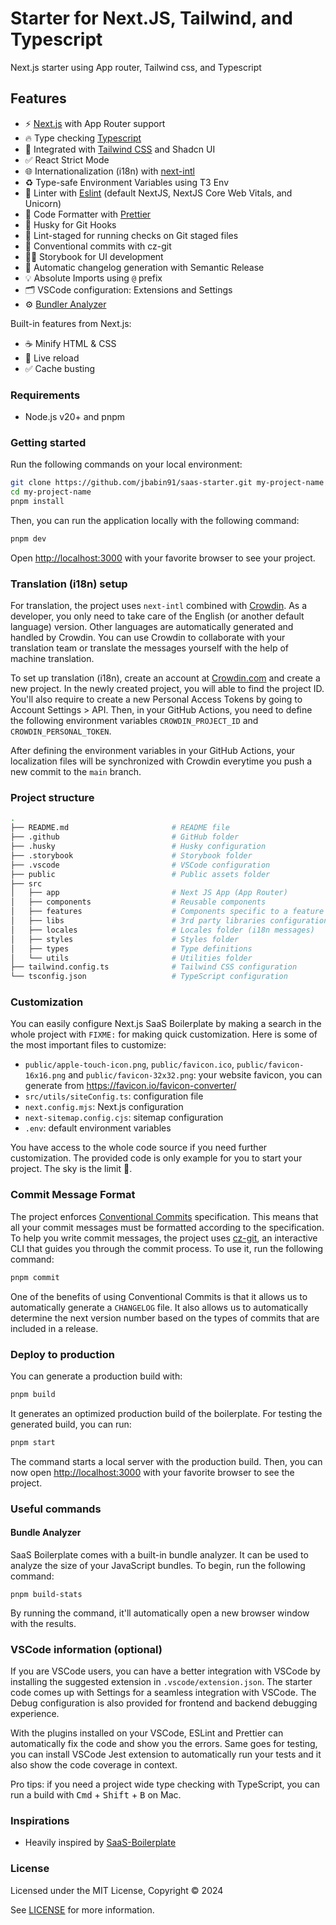 # Starter for Next.JS, Tailwind, and Typescript

Next.js starter using App router, Tailwind css, and Typescript

## Features

- ⚡ [Next.js](https://nextjs.org) with App Router support
- 🔥 Type checking [Typescript](https://www.typescriptlang.org)
- 💎 Integrated with [Tailwind CSS](https://tailwindcss.com) and Shadcn UI
- ✅ React Strict Mode
- 🌐 Internationalization (i18n) with [next-intl](https://next-intl-docs.vercel.app)
- ♻️ Type-safe Environment Variables using T3 Env
- 📏 Linter with [Eslint](https://eslint.org) (default NextJS, NextJS Core Web Vitals, and Unicorn)
- 💖 Code Formatter with [Prettier](https://prettier.io)
- 🦊 Husky for Git Hooks
- 🚫 Lint-staged for running checks on Git staged files
- 📓 Conventional commits with cz-git
- 👨‍🍳 Storybook for UI development
- 🎁 Automatic changelog generation with Semantic Release
- 💡 Absolute Imports using `@` prefix
- 🗂 VSCode configuration: Extensions and Settings
- ⚙️ [Bundler Analyzer](https://www.npmjs.com/package/@next/bundle-analyzer)

Built-in features from Next.js:

- ☕ Minify HTML & CSS
- 💨 Live reload
- ✅ Cache busting

### Requirements

- Node.js v20+ and pnpm

### Getting started

Run the following commands on your local environment:

```sh
git clone https://github.com/jbabin91/saas-starter.git my-project-name
cd my-project-name
pnpm install
```

Then, you can run the application locally with the following command:

```sh
pnpm dev
```

Open <http://localhost:3000> with your favorite browser to see your project.

### Translation (i18n) setup

For translation, the project uses `next-intl` combined with [Crowdin](https://l.crowdin.com/next-js). As a developer, you only need to take care of the English (or another default language) version. Other languages are automatically generated and handled by Crowdin. You can use Crowdin to collaborate with your translation team or translate the messages yourself with the help of machine translation.

To set up translation (i18n), create an account at [Crowdin.com](https://l.crowdin.com/next-js) and create a new project. In the newly created project, you will able to find the project ID. You'll also require to create a new Personal Access Tokens by going to Account Settings > API. Then, in your GitHub Actions, you need to define the following environment variables `CROWDIN_PROJECT_ID` and `CROWDIN_PERSONAL_TOKEN`.

After defining the environment variables in your GitHub Actions, your localization files will be synchronized with Crowdin everytime you push a new commit to the `main` branch.

### Project structure

```sh
.
├── README.md                       # README file
├── .github                         # GitHub folder
├── .husky                          # Husky configuration
├── .storybook                      # Storybook folder
├── .vscode                         # VSCode configuration
├── public                          # Public assets folder
├── src
│   ├── app                         # Next JS App (App Router)
│   ├── components                  # Reusable components
│   ├── features                    # Components specific to a feature
│   ├── libs                        # 3rd party libraries configuration
│   ├── locales                     # Locales folder (i18n messages)
│   ├── styles                      # Styles folder
│   ├── types                       # Type definitions
│   └── utils                       # Utilities folder
├── tailwind.config.ts              # Tailwind CSS configuration
└── tsconfig.json                   # TypeScript configuration
```

### Customization

You can easily configure Next.js SaaS Boilerplate by making a search in the whole project with `FIXME:` for making quick customization. Here is some of the most important files to customize:

- `public/apple-touch-icon.png`, `public/favicon.ico`, `public/favicon-16x16.png` and `public/favicon-32x32.png`: your website favicon, you can generate from <https://favicon.io/favicon-converter/>
- `src/utils/siteConfig.ts`: configuration file
- `next.config.mjs`: Next.js configuration
- `next-sitemap.config.cjs`: sitemap configuration
- `.env`: default environment variables

You have access to the whole code source if you need further customization. The provided code is only example for you to start your project. The sky is the limit 🚀.

### Commit Message Format

The project enforces [Conventional Commits](https://www.conventionalcommits.org/) specification. This means that all your commit messages must be formatted according to the specification. To help you write commit messages, the project uses [cz-git](https://cz-git.qbb.sh/), an interactive CLI that guides you through the commit process. To use it, run the following command:

```sh
pnpm commit
```

One of the benefits of using Conventional Commits is that it allows us to automatically generate a `CHANGELOG` file. It also allows us to automatically determine the next version number based on the types of commits that are included in a release.

### Deploy to production

You can generate a production build with:

```sh
pnpm build
```

It generates an optimized production build of the boilerplate. For testing the generated build, you can run:

```sh
pnpm start
```

The command starts a local server with the production build. Then, you can now open <http://localhost:3000> with your favorite browser to see the project.

### Useful commands

#### Bundle Analyzer

SaaS Boilerplate comes with a built-in bundle analyzer. It can be used to analyze the size of your JavaScript bundles. To begin, run the following command:

```shell
pnpm build-stats
```

By running the command, it'll automatically open a new browser window with the results.

### VSCode information (optional)

If you are VSCode users, you can have a better integration with VSCode by installing the suggested extension in `.vscode/extension.json`. The starter code comes up with Settings for a seamless integration with VSCode. The Debug configuration is also provided for frontend and backend debugging experience.

With the plugins installed on your VSCode, ESLint and Prettier can automatically fix the code and show you the errors. Same goes for testing, you can install VSCode Jest extension to automatically run your tests and it also show the code coverage in context.

Pro tips: if you need a project wide type checking with TypeScript, you can run a build with <kbd>Cmd</kbd> + <kbd>Shift</kbd> + <kbd>B</kbd> on Mac.

### Inspirations

- Heavily inspired by [SaaS-Boilerplate](https://github.com/ixartz/SaaS-Boilerplate)

### License

Licensed under the MIT License, Copyright © 2024

See [LICENSE](LICENSE) for more information.

